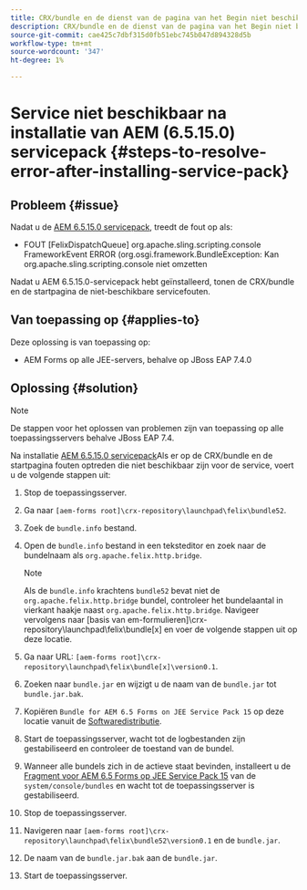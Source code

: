 ```yaml
---
title: CRX/bundle en de dienst van de pagina van het Begin niet beschikbare fouten zodra laatste 6.5.15.0 de dienstpak wordt geïnstalleerd
description: CRX/bundle en de dienst van de pagina van het Begin niet beschikbare fouten zodra laatste 6.5.15.0 de dienstpak wordt geïnstalleerd
source-git-commit: cae425c7dbf315d0fb51ebc745b047d894328d5b
workflow-type: tm+mt
source-wordcount: '347'
ht-degree: 1%

---
```



# Service niet beschikbaar na installatie van AEM (6.5.15.0) servicepack {#steps-to-resolve-error-after-installing-service-pack}

## Probleem {#issue}

Nadat u de [AEM 6.5.15.0 servicepack](https://experience.adobe.com/#/downloads/content/software-distribution/en/aem.html?package=/content/software-distribution/en/details.html/content/dam/aem/public/adobe/packages/cq650/servicepack/aem-service-pkg-6.5.15.0.zip), treedt de fout op als:
* FOUT [FelixDispatchQueue] org.apache.sling.scripting.console FrameworkEvent ERROR (org.osgi.framework.BundleException: Kan org.apache.sling.scripting.console niet omzetten

Nadat u AEM 6.5.15.0-servicepack hebt geïnstalleerd, tonen de CRX/bundle en de startpagina de niet-beschikbare servicefouten.

## Van toepassing op {#applies-to}

Deze oplossing is van toepassing op:
* AEM Forms op alle JEE-servers, behalve op JBoss EAP 7.4.0

## Oplossing {#solution}

>[!NOTE]
>
>De stappen voor het oplossen van problemen zijn van toepassing op alle toepassingsservers behalve JBoss EAP 7.4.

Na installatie [AEM 6.5.15.0 servicepack](https://experience.adobe.com/#/downloads/content/software-distribution/en/aem.html?package=/content/software-distribution/en/details.html/content/dam/aem/public/adobe/packages/cq650/servicepack/aem-service-pkg-6.5.15.0.zip)Als er op de CRX/bundle en de startpagina fouten optreden die niet beschikbaar zijn voor de service, voert u de volgende stappen uit:

1. Stop de toepassingsserver.
1. Ga naar `[aem-forms root]\crx-repository\launchpad\felix\bundle52`.
1. Zoek de `bundle.info` bestand.
1. Open de `bundle.info` bestand in een teksteditor en zoek naar de bundelnaam als `org.apache.felix.http.bridge`.

   >[!NOTE]
   >
   >Als de `bundle.info` krachtens `bundle52` bevat niet de `org.apache.felix.http.bridge` bundel, controleer het bundelaantal in vierkant haakje naast `org.apache.felix.http.bridge`. Navigeer vervolgens naar [basis van em-formulieren]\crx-repository\launchpad\felix\bundle[x] en voer de volgende stappen uit op deze locatie.

1. Ga naar URL: `[aem-forms root]\crx-repository\launchpad\felix\bundle[x]\version0.1`.
1. Zoeken naar `bundle.jar` en wijzigt u de naam van de `bundle.jar` tot `bundle.jar.bak`.
1. Kopiëren `Bundle for AEM 6.5 Forms on JEE Service Pack 15` op deze locatie vanuit de [Softwaredistributie](https://experience.adobe.com/#/downloads/content/software-distribution/en/aem.html?package=/content/software-distribution/en/details.html/content/dam/aem/public/adobe/packages/cq650/featurepack/bundle.jar).
1. Start de toepassingsserver, wacht tot de logbestanden zijn gestabiliseerd en controleer de toestand van de bundel.
1. Wanneer alle bundels zich in de actieve staat bevinden, installeert u de [Fragment voor AEM 6.5 Forms op JEE Service Pack 15](https://experience.adobe.com/#/downloads/content/software-distribution/en/aem.html?package=/content/software-distribution/en/details.html/content/dam/aem/public/adobe/packages/cq650/featurepack/org.apache.felix.http.servlet-api-1.2.0_fragment_full.jar) van de `system/console/bundles` en wacht tot de toepassingsserver is gestabiliseerd.
1. Stop de toepassingsserver.
1. Navigeren naar `[aem-forms root]\crx-repository\launchpad\felix\bundle52\version0.1` en de `bundle.jar`.
1. De naam van de `bundle.jar.bak` aan de `bundle.jar`.
1. Start de toepassingsserver.